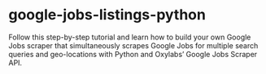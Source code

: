 # google-jobs-listings-python
Follow this step-by-step tutorial and learn how to build your own Google Jobs scraper that simultaneously scrapes Google Jobs for multiple search queries and geo-locations with Python and Oxylabs’ Google Jobs Scraper API.
